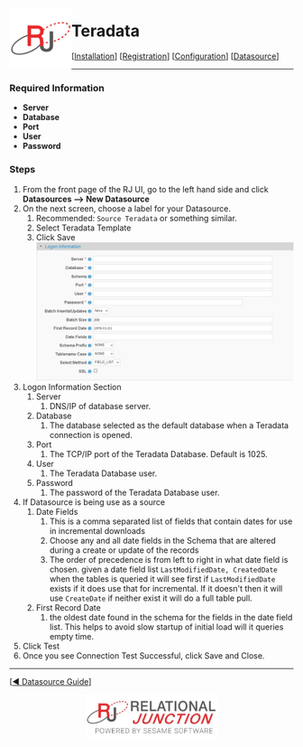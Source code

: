  <a href="http://www.sesamesoftware.com"><img align=left src="../images/RJOrbit110x110.png"></img></a>

[comment]: # (Change Heading to   reflect Datasource)

#  Teradata

[comment]: # (Leave Nav BAR untouched)

[[Installation](../guides/installguide.md)] [[Registration](../guides/RegistrationGuide.md)] [[Configuration](../guides/configurationGuide.md)] [[Datasource](../guides/DatasourceGuide.md)]

---
[comment]: # (Leave Or Alter Required info as needed)

### Required Information

* **Server**
* **Database**
* **Port**
* **User**
* **Password**

### Steps

[comment]: # (step 1 is common to all Datasources)
[comment]: # (Step 2.1and 2.2 should be adjusted for Data Source specific)
[comment]: # (Step 3 should be Image of the datasource you can add the screenshot to the images folder or create a placeholder like {image of datasource screen})
[comment]: # (adjust step 4 and below as needed)

1. From the front page of the RJ UI, go to the left hand side and click **Datasources --> New Datasource**
2. On the next screen, choose a label for your Datasource.
   1. Recommended: `Source Teradata` or something similar.
   2. Select Teradata Template
   3. Click Save
   ![Teradata Datasource](../images/Teradata.png)
3. Logon Information Section
   1. Server
      1. DNS/IP of database server.
   2. Database
      1. The database selected as the default database when a Teradata connection is opened.
   3. Port
      1. The TCP/IP port of the Teradata Database. Default  is 1025.
   4. User
      1. The Teradata Database user.
   5. Password
      1. The password of the Teradata Database user.
4. If Datasource is being use as a source
   1. Date Fields
      1. This is a comma separated list of fields that contain dates for use in incremental downloads
      2. Choose any and all date fields in the Schema that are altered during a create or update of the records
      3. The order of precedence is from left to right in what date field is chosen. given a date field list `LastModifiedDate, CreatedDate` when the tables is queried it will see first if `LastModifiedDate` exists if it does use that for incremental. If it doesn't then it will use `CreateDate` if neither exist it will do a full table pull.
   2. First Record Date
      1. the oldest date found in the schema for the fields in the date field list. This helps to avoid slow startup of initial load will it queries empty time.
7. Click Test
8. Once you see Connection Test Successful, click Save and Close.

---

[[&#9664; Datasource Guide](../guides/DatasourceGuide.md)]

<p align="center" >  <a href="http://www.sesamesoftware.com"><img align=center src="../images/poweredBy.png" height="80px"></img></a> </p>